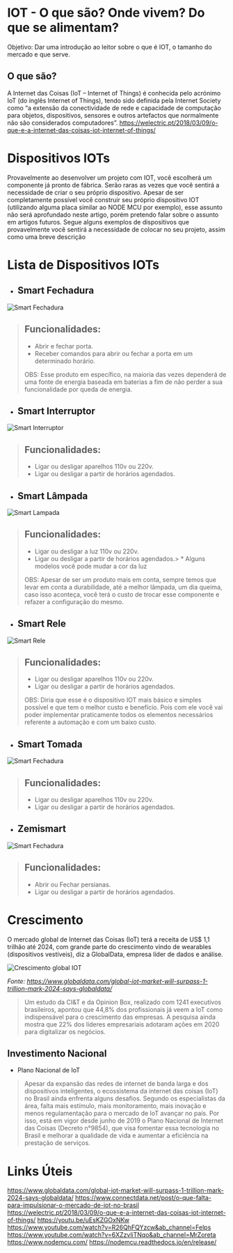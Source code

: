 # IOT - O que são? Onde vivem? Do que se alimentam?
Objetivo: Dar uma introdução ao leitor sobre o que é IOT, o tamanho do mercado e que serve.

## O que são?

A Internet das Coisas (IoT – Internet of Things) é conhecida pelo acrónimo IoT (do inglês Internet of Things), tendo sido definida pela Internet Society como “a extensão da conectividade de rede e capacidade de computação para objetos, dispositivos, sensores e outros artefactos que normalmente não são considerados computadores”.
https://welectric.pt/2018/03/09/o-que-e-a-internet-das-coisas-iot-internet-of-things/

# Dispositivos IOTs

Provavelmente ao desenvolver um projeto com IOT, você escolherá um componente já pronto de fábrica. Serão raras as vezes que você sentirá a necessidade de criar o seu próprio dispositivo. 
Apesar de ser completamente possível você construir seu próprio dispositivo IOT (utilizando alguma placa similar ao NODE MCU por exemplo), esse assunto não será aprofundado neste artigo, porém pretendo falar sobre o assunto em artigos futuros.
Segue alguns exemplos de dispositivos que provavelmente você sentirá a necessidade de colocar no seu projeto, assim como uma breve descrição

# Lista de Dispositivos IOTs

- ## Smart Fechadura

![Smart Fechadura](img/smart-fechadura.jpeg?raw=true "Smart Fechadura")

> ## Funcionalidades: 
> * Abrir e fechar porta.
> * Receber comandos para abrir ou fechar a porta em um determinado horário.
> 
> OBS: Esse produto em específico, na maioria das vezes dependerá de uma fonte de energia baseada em baterias a fim de não perder a sua funcionalidade por queda de energia.

- ## Smart Interruptor

![Smart Interruptor](img/smart-interruptor.jpeg?raw=true "Smart Interruptor")

> ## Funcionalidades: 
> * Ligar ou desligar aparelhos 110v ou 220v.
> * Ligar ou desligar a partir de horários agendados.

- ## Smart Lâmpada

![Smart Lampada](img/smart-lampada.jpeg?raw=true "Smart Lampada")

> ## Funcionalidades: 
> * Ligar ou desligar a luz 110v ou 220v.
> * Ligar ou desligar a partir de horários agendados.> * Alguns modelos você pode mudar a cor da luz
>
> OBS: Apesar de ser um produto mais em conta, sempre temos que levar em conta a durabilidade, até a melhor lâmpada, um dia queima, caso isso aconteça, você terá o custo de trocar esse componente e refazer a configuração do mesmo.


- ## Smart Rele

![Smart Rele](img/smart-rele.jpeg?raw=true "Smart Rele")

> ## Funcionalidades: 
> * Ligar ou desligar aparelhos 110v ou 220v.
> * Ligar ou desligar a partir de horários agendados.
> 
> OBS: Diria que esse é o dispositivo IOT mais básico e simples possível e que tem o melhor custo e benefício. Pois com ele você vai poder implementar praticamente todos os elementos necessários referente a automação e com um baixo custo.

- ## Smart Tomada

![Smart Fechadura](img/smart-tomada.jpeg?raw=true "Smart Fechadura")
> ## Funcionalidades: 
> * Ligar ou desligar aparelhos 110v ou 220v.
> * Ligar ou desligar a partir de horários agendados.

- ## Zemismart

![Smart Fechadura](img/zemismart.jpeg?raw=true "Smart Fechadura")

> ## Funcionalidades: 
> * Abrir ou Fechar persianas.
> * Ligar ou desligar a partir de horários agendados.

# Crescimento

O mercado global de Internet das Coisas (IoT) terá a receita de US$ 1,1 trilhão até 2024, com grande parte do crescimento vindo de wearables (dispositivos vestíveis), diz a GlobalData, empresa líder de dados e análise.

![Crescimento global IOT](img/grafico-mercado-iot.jpeg?raw=true "Crescimento global IOT")

*Fonte: https://www.globaldata.com/global-iot-market-will-surpass-1-trillion-mark-2024-says-globaldata/*

> Um estudo da CI&T e da Opinion Box, realizado com 1241 executivos brasileiros, apontou que 44,8% dos profissionais já veem a IoT como indispensável para o crescimento das empresas. A pesquisa ainda mostra que 22% dos líderes empresariais adotaram ações em 2020 para digitalizar os negócios.

## Investimento Nacional

* Plano Nacional de IoT
> Apesar da expansão das redes de internet de banda larga e dos dispositivos inteligentes, o ecossistema da internet das coisas (IoT) no Brasil ainda enfrenta alguns desafios. Segundo os especialistas da área, falta mais estímulo, mais monitoramento, mais inovação e menos regulamentação para o mercado de IoT avançar no país. Por isso, está em vigor desde junho de 2019 o Plano Nacional de Internet das Coisas (Decreto n°9854), que visa fomentar essa tecnologia no Brasil e melhorar a qualidade de vida e aumentar a eficiência na prestação de serviços.

# Links Úteis

https://www.globaldata.com/global-iot-market-will-surpass-1-trillion-mark-2024-says-globaldata/
https://www.connectdata.net/post/o-que-falta-para-impulsionar-o-mercado-de-iot-no-brasil
https://welectric.pt/2018/03/09/o-que-e-a-internet-das-coisas-iot-internet-of-things/
https://youtu.be/uEsKZGOxNKw
https://www.youtube.com/watch?v=R26QhFQYzcw&ab_channel=Felps
https://www.youtube.com/watch?v=6XZzvliTNqo&ab_channel=MrZoreta
https://www.nodemcu.com/
https://nodemcu.readthedocs.io/en/release/